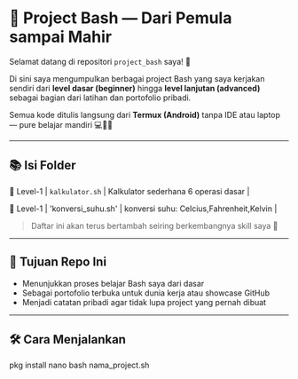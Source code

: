 # 🐍 Project Bash — Dari Pemula sampai Mahir

Selamat datang di repositori `project_bash` saya! 🎉

Di sini saya mengumpulkan berbagai project Bash yang saya kerjakan sendiri dari **level dasar (beginner)** hingga **level lanjutan (advanced)** sebagai bagian dari latihan dan portofolio pribadi.

Semua kode ditulis langsung dari **Termux (Android)** tanpa IDE atau laptop — pure belajar mandiri 💻📱🔥

---

## 📚 Isi Folder
🔷 Level-1 | `kalkulator.sh` | Kalkulator sederhana 6 operasi dasar |

🔷 Level-1 | 'konversi_suhu.sh' | konversi suhu: Celcius,Fahrenheit,Kelvin |

> Daftar ini akan terus bertambah seiring berkembangnya skill saya 🧠

---

## 🎯 Tujuan Repo Ini

- Menunjukkan proses belajar Bash saya dari dasar
- Sebagai portofolio terbuka untuk dunia kerja atau showcase GitHub
- Menjadi catatan pribadi agar tidak lupa project yang pernah dibuat

---

## 🛠️ Cara Menjalankan
pkg install nano
bash nama_project.sh
